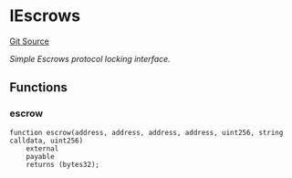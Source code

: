 # IEscrows
[Git Source](https://github.com/NaniDAO/ie/blob/58175fad32cfeea89f1d83e288aec227fe545300/src/IEBase.sol)

*Simple Escrows protocol locking interface.*


## Functions
### escrow


```solidity
function escrow(address, address, address, address, uint256, string calldata, uint256)
    external
    payable
    returns (bytes32);
```

